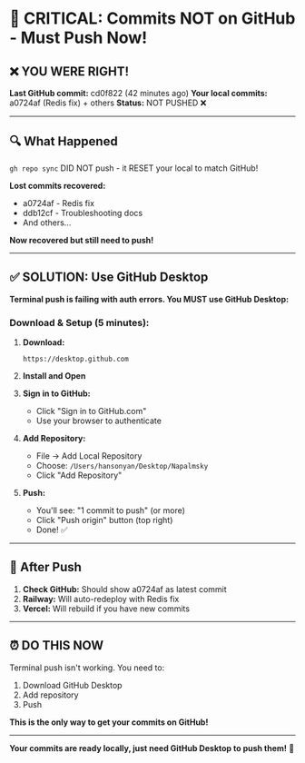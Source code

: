 # 🚨 CRITICAL: Commits NOT on GitHub - Must Push Now!

## ❌ **YOU WERE RIGHT!**

**Last GitHub commit:** cd0f822 (42 minutes ago)
**Your local commits:** a0724af (Redis fix) + others
**Status:** NOT PUSHED ❌

---

## 🔍 **What Happened**

`gh repo sync` DID NOT push - it RESET your local to match GitHub!

**Lost commits recovered:**
- a0724af - Redis fix
- ddb12cf - Troubleshooting docs  
- And others...

**Now recovered but still need to push!**

---

## ✅ **SOLUTION: Use GitHub Desktop**

**Terminal push is failing with auth errors. You MUST use GitHub Desktop:**

### **Download & Setup (5 minutes):**

1. **Download:**
   ```
   https://desktop.github.com
   ```

2. **Install and Open**

3. **Sign in to GitHub:**
   - Click "Sign in to GitHub.com"
   - Use your browser to authenticate

4. **Add Repository:**
   - File → Add Local Repository
   - Choose: `/Users/hansonyan/Desktop/Napalmsky`
   - Click "Add Repository"

5. **Push:**
   - You'll see: "1 commit to push" (or more)
   - Click "Push origin" button (top right)
   - Done! ✅

---

## 🎯 **After Push**

1. **Check GitHub:** Should show a0724af as latest commit
2. **Railway:** Will auto-redeploy with Redis fix
3. **Vercel:** Will rebuild if you have new commits

---

## ⏰ **DO THIS NOW**

Terminal push isn't working. You need to:
1. Download GitHub Desktop
2. Add repository
3. Push

**This is the only way to get your commits on GitHub!**

---

**Your commits are ready locally, just need GitHub Desktop to push them!** 🚀

